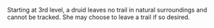 Starting at 3rd level, a druid leaves no trail in natural surroundings and cannot be tracked. She may choose to leave a trail if so desired.